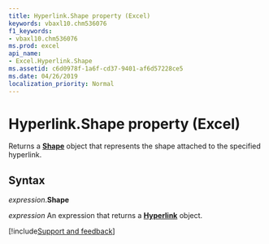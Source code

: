 ```yaml
---
title: Hyperlink.Shape property (Excel)
keywords: vbaxl10.chm536076
f1_keywords:
- vbaxl10.chm536076
ms.prod: excel
api_name:
- Excel.Hyperlink.Shape
ms.assetid: c6d0978f-1a6f-cd37-9401-af6d57228ce5
ms.date: 04/26/2019
localization_priority: Normal
---
```



# Hyperlink.Shape property (Excel)

Returns a **[Shape](Excel.Shape.md)** object that represents the shape attached to the specified hyperlink.


## Syntax

_expression_.**Shape**

_expression_ An expression that returns a **[Hyperlink](Excel.Hyperlink.md)** object.




[!include[Support and feedback](~/includes/feedback-boilerplate.md)]